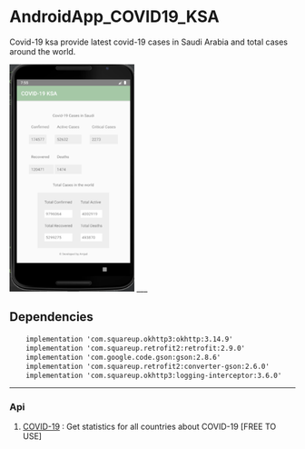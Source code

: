 # AndroidApp_COVID19_KSA

Covid-19 ksa provide latest covid-19 cases in Saudi Arabia and total cases around the world.


<img src="covid_app.png" width="220" height="400" />
___

## Dependencies

```
    implementation 'com.squareup.okhttp3:okhttp:3.14.9'
    implementation 'com.squareup.retrofit2:retrofit:2.9.0'
    implementation 'com.google.code.gson:gson:2.8.6'
    implementation 'com.squareup.retrofit2:converter-gson:2.6.0'
    implementation 'com.squareup.okhttp3:logging-interceptor:3.6.0'
```

___

### Api 

1. [COVID-19](https://rapidapi.com/api-sports/api/covid-193) : Get statistics for all countries about COVID-19 [FREE TO USE]




